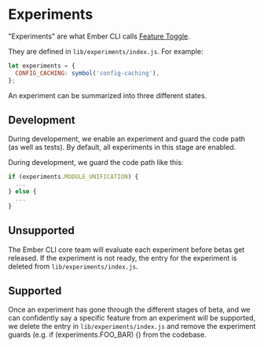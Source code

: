# Experiments

"Experiments" are what Ember CLI calls [Feature Toggle](https://en.wikipedia.org/wiki/Feature_toggle).

They are defined in `lib/experiments/index.js`. For example:

```javascript
let experiments = {
  CONFIG_CACHING: symbol('config-caching'),
};

```

An experiment can be summarized into three different states.

## Development
During developement, we enable an experiment and guard the code path (as well
as tests). By default, all experiments in this stage are enabled.

During development, we guard the code path like this:

```javascript
if (experiments.MODULE_UNIFICATION) {
  ...
} else {
  ...
}
```

## Unsupported
The Ember CLI core team will evaluate each experiment before betas get released.
If the experiment is not ready, the entry for the experiment is deleted from
`lib/experiments/index.js`.

## Supported
Once an experiment has gone through the different stages of beta, and we can
confidently say a specific feature from an experiment will be supported, we
delete the entry in `lib/experiments/index.js` and remove the experiment guards
(e.g. if (experiments.FOO_BAR) {) from the codebase.
